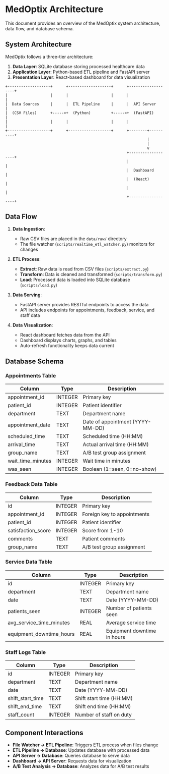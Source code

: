 # MedOptix Architecture

This document provides an overview of the MedOptix system architecture, data flow, and database schema.

## System Architecture

MedOptix follows a three-tier architecture:

1. **Data Layer**: SQLite database storing processed healthcare data
2. **Application Layer**: Python-based ETL pipeline and FastAPI server
3. **Presentation Layer**: React-based dashboard for data visualization

```
+-------------------+      +-------------------+      +-------------------+
|                   |      |                   |      |                   |
|  Data Sources     |      |  ETL Pipeline     |      |  API Server       |
|  (CSV Files)      +----->+  (Python)         +----->+  (FastAPI)        |
|                   |      |                   |      |                   |
+-------------------+      +-------------------+      +--------+----------+
                                                               |
                                                               |
                                                               v
                                                      +-------------------+
                                                      |                   |
                                                      |  Dashboard        |
                                                      |  (React)          |
                                                      |                   |
                                                      +-------------------+
```

## Data Flow

1. **Data Ingestion**:
   - Raw CSV files are placed in the `data/raw/` directory
   - The file watcher (`scripts/realtime_etl_watcher.py`) monitors for changes

2. **ETL Process**:
   - **Extract**: Raw data is read from CSV files (`scripts/extract.py`)
   - **Transform**: Data is cleaned and transformed (`scripts/transform.py`)
   - **Load**: Processed data is loaded into SQLite database (`scripts/load.py`)

3. **Data Serving**:
   - FastAPI server provides RESTful endpoints to access the data
   - API includes endpoints for appointments, feedback, service, and staff data

4. **Data Visualization**:
   - React dashboard fetches data from the API
   - Dashboard displays charts, graphs, and tables
   - Auto-refresh functionality keeps data current

## Database Schema

### Appointments Table
| Column             | Type    | Description                           |
|--------------------|---------|---------------------------------------|
| appointment_id     | INTEGER | Primary key                           |
| patient_id         | INTEGER | Patient identifier                    |
| department         | TEXT    | Department name                       |
| appointment_date   | TEXT    | Date of appointment (YYYY-MM-DD)      |
| scheduled_time     | TEXT    | Scheduled time (HH:MM)                |
| arrival_time       | TEXT    | Actual arrival time (HH:MM)           |
| group_name         | TEXT    | A/B test group assignment             |
| wait_time_minutes  | INTEGER | Wait time in minutes                  |
| was_seen           | INTEGER | Boolean (1=seen, 0=no-show)           |

### Feedback Data Table
| Column             | Type    | Description                           |
|--------------------|---------|---------------------------------------|
| id                 | INTEGER | Primary key                           |
| appointment_id     | INTEGER | Foreign key to appointments           |
| patient_id         | INTEGER | Patient identifier                    |
| satisfaction_score | INTEGER | Score from 1-10                       |
| comments           | TEXT    | Patient comments                      |
| group_name         | TEXT    | A/B test group assignment             |

### Service Data Table
| Column                    | Type    | Description                    |
|---------------------------|---------|--------------------------------|
| id                        | INTEGER | Primary key                    |
| department                | TEXT    | Department name                |
| date                      | TEXT    | Date (YYYY-MM-DD)              |
| patients_seen             | INTEGER | Number of patients seen        |
| avg_service_time_minutes  | REAL    | Average service time           |
| equipment_downtime_hours  | REAL    | Equipment downtime in hours    |

### Staff Logs Table
| Column             | Type    | Description                           |
|--------------------|---------|---------------------------------------|
| id                 | INTEGER | Primary key                           |
| department         | TEXT    | Department name                       |
| date               | TEXT    | Date (YYYY-MM-DD)                     |
| shift_start_time   | TEXT    | Shift start time (HH:MM)              |
| shift_end_time     | TEXT    | Shift end time (HH:MM)                |
| staff_count        | INTEGER | Number of staff on duty               |

## Component Interactions

- **File Watcher → ETL Pipeline**: Triggers ETL process when files change
- **ETL Pipeline → Database**: Updates database with processed data
- **API Server → Database**: Queries database to serve data
- **Dashboard → API Server**: Requests data for visualization
- **A/B Test Analysis → Database**: Analyzes data for A/B test results